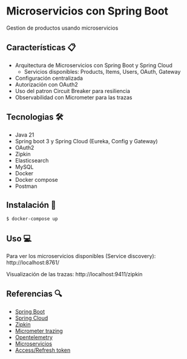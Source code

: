 # Microservicios con Spring Boot

Gestion de productos usando microservicios


## Características :clipboard:

* Arquitectura de Microservicios con Spring Boot y Spring Cloud
    * Servicios disponibles: Products, Items, Users, OAuth, Gateway
* Configuración centralizada
* Autorización con OAuth2
* Uso del patron Circuit Breaker para resiliencia
* Observabilidad con Micrometer para las trazas


## Tecnologias :hammer_and_wrench:
* Java 21
* Spring boot 3 y Spring Cloud (Eureka, Config y Gateway)
* OAuth2
* Zipkin
* Elasticsearch
* MySQL
* Docker
* Docker compose
* Postman


## Instalación :electric_plug:

```bash
$ docker-compose up
```


## Uso :computer:

Para ver los microservicios disponibles (Service discovery): http://localhost:8761/

Visualización de las trazas: http://localhost:9411/zipkin


## Referencias :mag:

* [Spring Boot](https://spring.io/projects/spring-boot)
* [Spring Cloud](https://spring.io/projects/spring-cloud)
* [Zipkin](https://zipkin.io/)
* [Micrometer trazing](https://docs.micrometer.io/tracing/reference/)
* [Opentelemetry](https://opentelemetry.io/docs/languages/java/)
* [Microservicios](https://spring.io/microservices)
* [Access/Refresh token](https://datatracker.ietf.org/doc/html/rfc6749#section-1.4)


